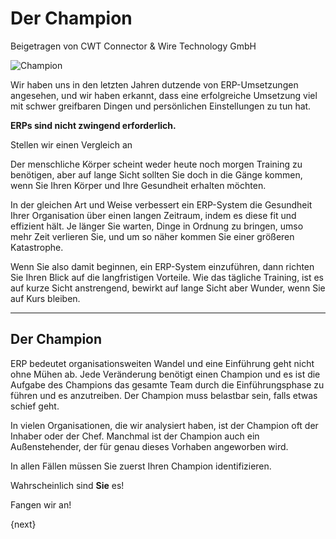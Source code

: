 # Der Champion
<span class="text-muted contributed-by">Beigetragen von CWT Connector & Wire Technology GmbH</span>

<img alt="Champion" class="screenshot" src="/docs/assets/img/setup/implementation-image.png">

Wir haben uns in den letzten Jahren dutzende von ERP-Umsetzungen angesehen, und wir haben erkannt, dass eine erfolgreiche Umsetzung viel mit schwer greifbaren Dingen und persönlichen Einstellungen zu tun hat.

**ERPs sind nicht zwingend erforderlich.**

Stellen wir einen Vergleich an

Der menschliche Körper scheint weder heute noch morgen Training zu benötigen, aber auf lange Sicht sollten Sie doch in die Gänge kommen, wenn Sie Ihren Körper und Ihre Gesundheit erhalten möchten. 

In der gleichen Art und Weise verbessert ein ERP-System die Gesundheit Ihrer Organisation über einen langen Zeitraum, indem es diese fit und effizient hält. Je länger Sie warten, Dinge in Ordnung zu bringen, umso mehr Zeit verlieren Sie, und um so näher kommen Sie einer größeren Katastrophe.

Wenn Sie also damit beginnen, ein ERP-System einzuführen, dann richten Sie Ihren Blick auf die langfristigen Vorteile. Wie das tägliche Training, ist es auf kurze Sicht anstrengend, bewirkt auf lange Sicht aber Wunder, wenn Sie auf Kurs bleiben.

* * *

## Der Champion

ERP bedeutet organisationsweiten Wandel und eine Einführung geht nicht ohne Mühen ab. Jede Veränderung benötigt einen Champion und es ist die Aufgabe des Champions das gesamte Team durch die Einführungsphase zu führen und es anzutreiben. Der Champion muss belastbar sein, falls etwas schief geht.

In vielen Organisationen, die wir analysiert haben, ist der Champion oft der Inhaber oder der Chef. Manchmal ist der Champion auch ein Außenstehender, der für genau dieses Vorhaben angeworben wird.

In allen Fällen müssen Sie zuerst Ihren Champion identifizieren.

Wahrscheinlich sind **Sie** es!

Fangen wir an!

{next}
